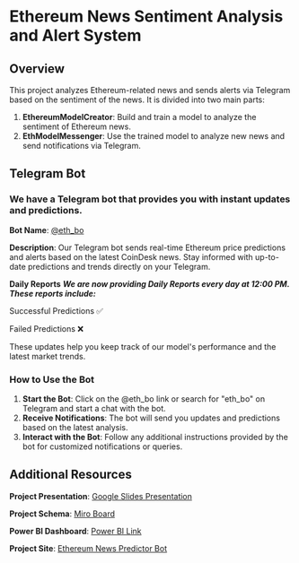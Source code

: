 # Ethereum News Sentiment Analysis and Alert System

## Overview

This project analyzes Ethereum-related news and sends alerts via Telegram based on the sentiment of the news. It is divided into two main parts:

1. **EthereumModelCreator**: Build and train a model to analyze the sentiment of Ethereum news.
2. **EthModelMessenger**: Use the trained model to analyze new news and send notifications via Telegram.

## Telegram Bot
### We have a Telegram bot that provides you with instant updates and predictions.

**Bot Name**: [@eth_bo](https://t.me/eth_bo)

**Description**: Our Telegram bot sends real-time Ethereum price predictions and alerts based on the latest CoinDesk news. Stay informed with up-to-date predictions and trends directly on your Telegram.

**Daily Reports**
***We are now providing Daily Reports every day at 12:00 PM. These reports include:***

Successful Predictions ✅

Failed Predictions ❌

These updates help you keep track of our model's performance and the latest market trends.

### How to Use the Bot

1. **Start the Bot**: Click on the @eth_bo link or search for "eth_bo" on Telegram and start a chat with the bot.
2. **Receive Notifications**: The bot will send you updates and predictions based on the latest analysis.
3. **Interact with the Bot**: Follow any additional instructions provided by the bot for customized notifications or queries.

## Additional Resources
**Project Presentation**: [Google Slides Presentation](https://docs.google.com/presentation/d/1gBxnHilzxAVnoVuUfD2br7sJJpTeZN6MN_lMQcXGF9U/edit?usp=sharing)

**Project Schema**: [Miro Board](https://miro.com/welcomeonboard/SjRQQkFTQTBsakYyOXN3YXJsRnMzcWZkaFBEandGQ1F5YVBmMEpUTDhkWUZHSkRVcXo3S2tjVmkzS1FmQWFBTXwzNDU4NzY0NTk1OTM5MzYxNDQ2fDI=?share_link_id=390371432230)

**Power BI Dashboard**: [Power BI Link](https://app.powerbi.com/reportEmbed?reportId=ad3270c2-fd67-4afa-a801-7df4b232a786&autoAuth=true&ctid=213f334a-cb6f-4f92-825f-ebb829ab25f2)

**Project Site**: [Ethereum News Predictor Bot](https://khachik14700.github.io/)
